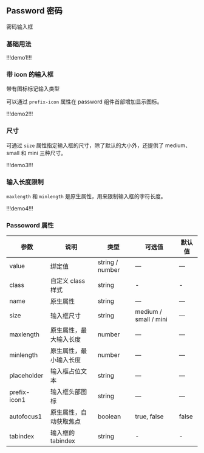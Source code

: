 ## Password 密码

密码输入框

### 基础用法

!!!demo1!!!

### 带 icon 的输入框

带有图标标记输入类型

可以通过 `prefix-icon` 属性在 password 组件首部增加显示图标。

!!!demo2!!!

### 尺寸

可通过 `size` 属性指定输入框的尺寸，除了默认的大小外，还提供了 medium、small 和 mini 三种尺寸。

!!!demo3!!!

### 输入长度限制

`maxlength` 和 `minlength` 是原生属性，用来限制输入框的字符长度。

!!!demo4!!!

### Passoword 属性

| 参数         | 说明                   | 类型            | 可选值                | 默认值 |
| ------------ | ---------------------- | --------------- | --------------------- | ------ |
| value        | 绑定值                 | string / number | —                     | —      |
| class        | 自定义 class 样式      | string          | -                     | -      |
| name         | 原生属性               | string          | —                     | —      |
| size         | 输入框尺寸             | string          | medium / small / mini | —      |
| maxlength    | 原生属性，最大输入长度 | number          | —                     | —      |
| minlength    | 原生属性，最小输入长度 | number          | —                     | —      |
| placeholder  | 输入框占位文本         | string          | —                     | —      |
| prefix-icon1 | 输入框头部图标         | string          | —                     | —      |
| autofocus1   | 原生属性，自动获取焦点 | boolean         | true, false           | false  |
| tabindex     | 输入框的 tabindex      | string          | -                     | -      |
